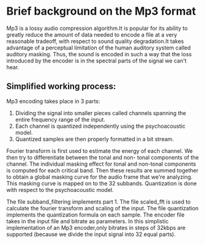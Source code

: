 # Brief background on the Mp3 format
<p>Mp3 is a lossy audio compression algorithm.It is popular for its ability to greatly reduce the amount of data needed 
to encode a file at a very reasonable tradeoff, with respect to sound quality degradation.It takes advantage of a perceptual limitation of 
the human auditory system called auditory masking. Thus, the sound is encoded in such a way that the loss introduced by the encoder is in
the spectral parts of the signal we can't hear.</p>

## Simplified working process:
Mp3 encoding takes place in 3 parts:
1. Dividing the signal into smaller pieces called channels spanning the entire frequency range of the input.
2. Each channel is quantized independently using the psychoacoustic model.
3. Quantized samples are then properly formatted in a bit stream.
<p> Fourier transform is first used to estimate the energy of each channel. We then try to differentiate between the tonal and non-
tonal components of the channel. The individual masking effect for tonal and non-tonal components is computed for each critical band.
Then these results are summed together to obtain a global masking curve for the audio frame that we're analyzing.
This masking curve is mapped on to the 32 subbands. Quantization is done with respect to the psychoacoustic model.</p>
<p>The file subband_filtering implements part 1. The file scaled_fft is used to calculate the fourier transform and scaling of the input.
The file quantization implements the quantization formula on each sample. The encoder file takes in the input file and bitrate as parameters.
In this simplistic implementation of an Mp3 encoder,only bitrates in steps of 32kbps are supported (because we divide the input signal into 
32 equal parts).</p>
